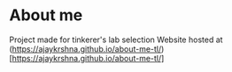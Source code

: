 # About me
Project made for tinkerer's lab selection
Website hosted at (https://ajaykrshna.github.io/about-me-tl/)[https://ajaykrshna.github.io/about-me-tl/]
